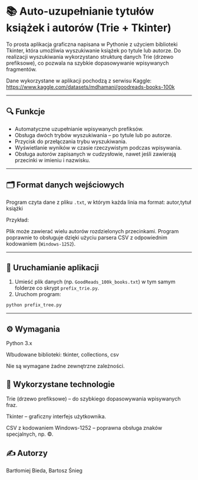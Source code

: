 # 📚 Auto-uzupełnianie tytułów książek i autorów (Trie + Tkinter)

To prosta aplikacja graficzna napisana w Pythonie z użyciem biblioteki Tkinter, która umożliwia wyszukiwanie książek po tytule lub autorze. Do realizacji wyszukiwania wykorzystano strukturę danych Trie (drzewo prefiksowe), co pozwala na szybkie dopasowywanie wpisywanych fragmentów.

Dane wykorzystane w aplikacji pochodzą z serwisu Kaggle: https://www.kaggle.com/datasets/mdhamani/goodreads-books-100k

---

## 🔍 Funkcje

- Automatyczne uzupełnianie wpisywanych prefiksów.
- Obsługa dwóch trybów wyszukiwania – po tytule lub po autorze.
- Przycisk do przełączania trybu wyszukiwania.
- Wyświetlanie wyników w czasie rzeczywistym podczas wpisywania.
- Obsługa autorów zapisanych w cudzysłowie, nawet jeśli zawierają przecinki w imieniu i nazwisku.

---

## 🗂 Format danych wejściowych

Program czyta dane z pliku `.txt`, w którym każda linia ma format: autor,tytuł książki

Przykład:

Plik może zawierać wielu autorów rozdzielonych przecinkami. Program poprawnie to obsługuje dzięki użyciu parsera CSV z odpowiednim kodowaniem (`Windows-1252`).

---

## 🚀 Uruchamianie aplikacji

1. Umieść plik danych (np. `GoodReads_100k_books.txt`) w tym samym folderze co skrypt `prefix_trie.py`.
2. Uruchom program:
```bash
python prefix_tree.py
```

---

## ⚙️ Wymagania
Python 3.x

Wbudowane biblioteki: tkinter, collections, csv

Nie są wymagane żadne zewnętrzne zależności.

## 🧠 Wykorzystane technologie
Trie (drzewo prefiksowe) – do szybkiego dopasowywania wpisywanych fraz.

Tkinter – graficzny interfejs użytkownika.

CSV z kodowaniem Windows-1252 – poprawna obsługa znaków specjalnych, np. ©.

## ✍️ Autorzy
Bartłomiej Bieda, Bartosz Śnieg
